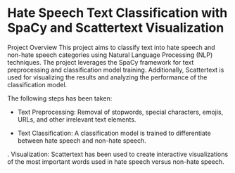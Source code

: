 # Hate Speech Text Classification with SpaCy and Scattertext Visualization
Project Overview
This project aims to classify text into hate speech and non-hate speech categories using Natural Language Processing (NLP) techniques. The project leverages the SpaCy framework for text preprocessing and classification model training. Additionally, Scattertext is used for visualizing the results and analyzing the performance of the classification model.

The following steps has been taken:

- Text Preprocessing: Removal of stopwords, special characters, emojis, URLs, and other irrelevant text elements.

- Text Classification: A classification model is trained to differentiate between hate speech and non-hate speech.

. Visualization: Scattertext has been used to create interactive visualizations of the most important words used in hate speech versus non-hate speech.
